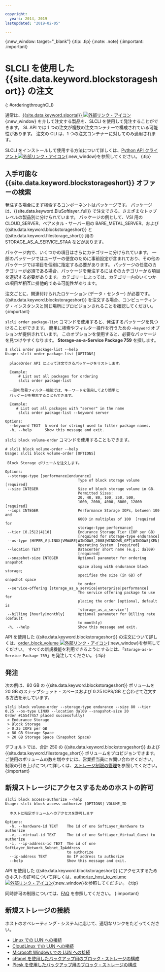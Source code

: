 ```yaml
---

copyright:
  years: 2014, 2019
lastupdated: "2019-02-05"

---
```

{:new_window: target="_blank"}
{:tip: .tip}
{:note: .note}
{:important: .important}

# SLCLI を使用した {{site.data.keyword.blockstorageshort}} の注文
{: #orderingthroughCLI}

通常は、[{{site.data.keyword.slportal}} ![外部リンク・アイコン](../../icons/launch-glyph.svg "外部リンク・アイコン")](https://control.softlayer.com/){:new_window} を介して注文する製品を、SLCLI を使用して発注することができます。 SL API では 1 つの注文が複数の注文コンテナーで構成されている可能性があります。 注文の CLI は、1 つの注文コンテナーに対してのみ適用されます。

SLCLI をインストールして使用する方法について詳しくは、[Python API クライアント![外部リンク・アイコン](../../icons/launch-glyph.svg "外部リンク・アイコン")](https://softlayer-python.readthedocs.io/en/latest/cli.html){:new_window}を参照してください。
{:tip}

## 入手可能な {{site.data.keyword.blockstorageshort}} オファーの検索

発注する場合にまず検索するコンポーネントはパッケージです。 パッケージは、{{site.data.keyword.BluSoftlayer_full}} で注文できる、さまざまなトップレベルの製品別に分けられています。 パッケージの例として、VSI 用の CLOUD_SERVER、ベアメタル・サーバー用の BARE_METAL_SERVER、および {{site.data.keyword.blockstorageshort}} と {{site.data.keyword.filestorage_short}} 用の STORAGE_AS_A_SERVICE_STAA などがあります。

パッケージ内で、いくつかの項目はさらにカテゴリーに分けられています。 一部のパッケージではユーザーの便宜のために事前設定が含まれており、その他のパッケージでは項目を個別に指定する必要があります。 パッケージの任意のカテゴリーが必須である場合、パッケージを発注するにはそのカテゴリーから項目を選択する必要があります。 カテゴリーによっては、カテゴリー内のいくつかの項目が相互に排他的である可能性があります。

注文ごとに、関連付けられたロケーション (データ・センター) が必要です。 {{site.data.keyword.blockstorageshort}} を注文する場合、コンピューティング・インスタンスと同じ場所にプロビジョンされることを確認してください。
{:important}

`slcli order package-list` コマンドを使用すると、発注するパッケージを見つけることができます。 簡単に検索やフィルター操作を行うための `–keyword` オプションが提供されています。 このオプションを使用すると、必要なパッケージを見つけやすくなります。 **Storage-as-a-Service Package 759** を探します。

```
$ slcli order package-list --help
Usage: slcli order package-list [OPTIONS]

  placeOrder API によって注文できるパッケージをリストします。

  Example:
      # List out all packages for ordering
      slcli order package-list

  一部の簡易フィルター機能では、キーワードを使用してより簡単に
  パッケージを検索することもできます。

  Example:
     # List out all packages with "server" in the name
      slcli order package-list --keyword server

Options:
  --keyword TEXT  A word (or string) used to filter package names.
  -h, --help      Show this message and exit.
```

`slcli block volume-order` コマンドを使用することもできます。

```
# slcli block volume-order --help
Usage: slcli block volume-order [OPTIONS]

 Block Storage ボリュームを注文します。

Options:
 --storage-type [performance|endurance]
                                 Type of block storage volume  [required]
 --size INTEGER                  Size of block storage volume in GB.
                                 Permitted Sizes:
                                 20, 40, 80, 100, 250, 500,
                                 1000, 2000, 4000, 8000, 12000  [required]
 --iops INTEGER                  Performance Storage IOPs, between 100 and
                                 6000 in multiples of 100  [required for
                                 storage-type performance]
 --tier [0.25|2|4|10]            Endurance Storage Tier (IOP per GB)
                                 [required for storage-type endurance]
 --os-type [HYPER_V|LINUX|VMWARE|WINDOWS_2008|WINDOWS_GPT|WINDOWS|XEN]
                                 Operating System  [required]
 --location TEXT                 Datacenter short name (e.g.: dal09)
                                 [required]
 --snapshot-size INTEGER         Optional parameter for ordering snapshot
                                 space along with endurance block storage;
                                 specifies the size (in GB) of snapshot space
                                 to order
 --service-offering [storage_as_a_service|enterprise|performance]
                                 The service offering package to use for
                                 placing the order [optional, default is
                                 'storage_as_a_service']
 --billing [hourly|monthly]      Optional parameter for Billing rate (default
                                 to monthly)
 -h, --help                      Show this message and exit.
```

API を使用した {{site.data.keyword.blockstorageshort}} の注文について詳しくは、[order_block_volume ![外部リンク・アイコン](../../icons/launch-glyph.svg "外部リンク・アイコン")](https://softlayer-python.readthedocs.io/en/latest/api/managers/block.html#SoftLayer.managers.block.BlockStorageManager.order_block_volume){:new_window}を参照してください。
すべての新規機能を利用できるようにするには、「`Storage-as-a-Service Package 759`」を発注してください。
{:tip}


## 発注

次の例は、80 GB の {{site.data.keyword.blockstorageshort}} ボリュームを 20 GB のスナップショット・スペースおよび 0.25 IOPS/GB と合わせて注文する方法を示しています。

```
slcli block volume-order --storage-type endurance --size 80 --tier 0.25 --os-type LINUX --location dal09 --snapshot-size 20
Order #15547457 placed successfully!
 > Endurance Storage
 > Block Storage
 > 0.25 IOPS per GB
 > 80 GB Storage Space
 > 20 GB Storage Space (Snapshot Space)
```

デフォルトでは、合計 250 の {{site.data.keyword.blockstorageshort}} および {{site.data.keyword.filestorage_short}} ボリュームをプロビジョンできます。 ご使用のボリュームの数を増やすには、営業担当員にお問い合わせください。 制限の引き上げについて詳しくは、[ストレージ制限の管理](/docs/infrastructure/BlockStorage?topic=BlockStorage-managingstoragelimits)を参照してください。
{:important}

## 新規ストレージにアクセスするためのホストの許可

```
slcli block access-authorize --help
Usage: slcli block access-authorize [OPTIONS] VOLUME_ID

  ホストに指定ボリュームへのアクセスを許可します

Options:
  -h, --hardware-id TEXT    The id of one SoftLayer_Hardware to authorize
  -v, --virtual-id TEXT     The id of one SoftLayer_Virtual_Guest to authorize
  -i, --ip-address-id TEXT  The id of one SoftLayer_Network_Subnet_IpAddress
                            to authorize
  --ip-address TEXT         An IP address to authorize
  --help                    Show this message and exit.
```

API を使用した {{site.data.keyword.blockstorageshort}} にアクセスするためのホストの許可について詳しくは、[authorize_host_to_volume ![外部リンク・アイコン](../../icons/launch-glyph.svg "外部リンク・アイコン")](https://softlayer-python.readthedocs.io/en/latest/api/managers/block.html#SoftLayer.managers.block.BlockStorageManager.authorize_host_to_volume){:new_window}を参照してください。
{:tip}

同時許可の制限については、[FAQ](/docs/infrastructure/BlockStorage?topic=BlockStorage-faqs) を参照してください。
{:important}

## 新規ストレージの接続

ホストのオペレーティング・システムに応じて、適切なリンクをたどってください。
- [Linux での LUN への接続](/docs/infrastructure/BlockStorage?topic=BlockStorage-mountingLinux)
- [CloudLinux での LUN への接続](/docs/infrastructure/BlockStorage?topic=BlockStorage-mountingCloudLinux)
- [Microsoft Windows での LUN への接続](/docs/infrastructure/BlockStorage?topic=BlockStorage-mountingWindows)
- [cPanel を使用したバックアップ用のブロック・ストレージの構成](/docs/infrastructure/BlockStorage?topic=BlockStorage-cPanelBackups)
- [Plesk を使用したバックアップ用のブロック・ストレージの構成](/docs/infrastructure/BlockStorage?topic=BlockStorage-PleskBackups)

